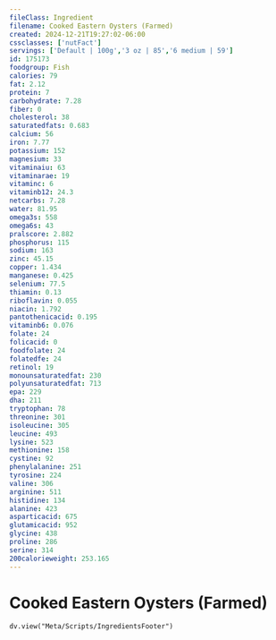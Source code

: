 ```yaml
---
fileClass: Ingredient
filename: Cooked Eastern Oysters (Farmed)
created: 2024-12-21T19:27:02-06:00
cssclasses: ['nutFact']
servings: ['Default | 100g','3 oz | 85','6 medium | 59']
id: 175173
foodgroup: Fish
calories: 79
fat: 2.12
protein: 7
carbohydrate: 7.28
fiber: 0
cholesterol: 38
saturatedfats: 0.683
calcium: 56
iron: 7.77
potassium: 152
magnesium: 33
vitaminaiu: 63
vitaminarae: 19
vitaminc: 6
vitaminb12: 24.3
netcarbs: 7.28
water: 81.95
omega3s: 558
omega6s: 43
pralscore: 2.882
phosphorus: 115
sodium: 163
zinc: 45.15
copper: 1.434
manganese: 0.425
selenium: 77.5
thiamin: 0.13
riboflavin: 0.055
niacin: 1.792
pantothenicacid: 0.195
vitaminb6: 0.076
folate: 24
folicacid: 0
foodfolate: 24
folatedfe: 24
retinol: 19
monounsaturatedfat: 230
polyunsaturatedfat: 713
epa: 229
dha: 211
tryptophan: 78
threonine: 301
isoleucine: 305
leucine: 493
lysine: 523
methionine: 158
cystine: 92
phenylalanine: 251
tyrosine: 224
valine: 306
arginine: 511
histidine: 134
alanine: 423
asparticacid: 675
glutamicacid: 952
glycine: 438
proline: 286
serine: 314
200calorieweight: 253.165
---
```


# Cooked Eastern Oysters (Farmed)

```dataviewjs
dv.view("Meta/Scripts/IngredientsFooter")
```